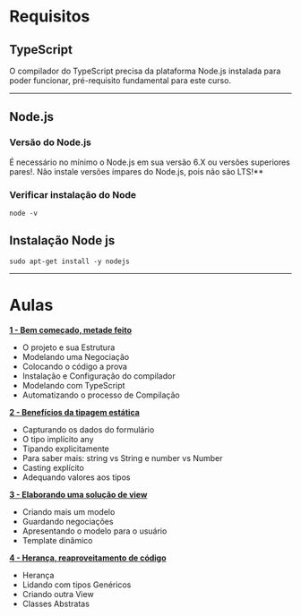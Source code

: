 # Requisitos

## TypeScript

O compilador do TypeScript precisa da plataforma Node.js instalada para poder funcionar, pré-requisito fundamental para este curso. 

---
## Node.js

### Versão do Node.js

É necessário no mínimo o Node.js em sua versão 6.X ou versões superiores pares!. Não instale versões ímpares do Node.js, pois não são LTS!**

### Verificar instalação do Node

    node -v

## Instalação Node js

    sudo apt-get install -y nodejs

---

# Aulas

**[1 - Bem começado, metade feito](./anotacoes/aula1.md)**
- O projeto e sua Estrutura
- Modelando uma Negociação
- Colocando o código a prova
- Instalação e Configuração do compilador
- Modelando com TypeScript
- Automatizando o processo de Compilação


**[2 - Benefícios da tipagem estática](./anotacoes/aula2.md)**
- Capturando os dados do formulário
- O tipo implícito any
- Tipando explicitamente
- Para saber mais: string vs String e number vs Number
- Casting explícito
- Adequando valores aos tipos
  
**[3 - Elaborando uma solução de view](./anotacoes/aula3.md)**
- Criando mais um modelo
- Guardando negociações
- Apresentando o modelo para o usuário
- Template dinâmico

**[4 -  Herança, reaproveitamento de código ](./anotacoes/aula4.md)**
- Herança
- Lidando com tipos Genéricos
- Criando outra View
- Classes Abstratas